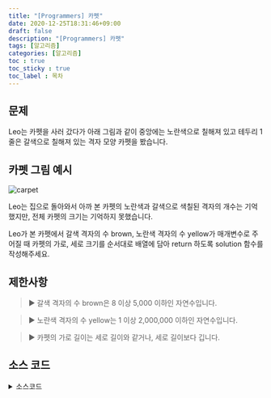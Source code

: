 ```yaml
---
title: "[Programmers] 카펫"
date: 2020-12-25T18:31:46+09:00
draft: false
description: "[Programmers] 카펫"
tags: [알고리즘]
categories: [알고리즘]
toc : true
toc_sticky : true
toc_label : 목차
---
```

## 문제
Leo는 카펫을 사러 갔다가 아래 그림과 같이 중앙에는 노란색으로 칠해져 있고 테두리 1줄은 갈색으로 칠해져 있는 격자 모양 카펫을 봤습니다.

## 카펫 그림 예시
![carpet](https://user-images.githubusercontent.com/73863771/103135860-e276b500-46fe-11eb-8830-b555644cd3be.png)

Leo는 집으로 돌아와서 아까 본 카펫의 노란색과 갈색으로 색칠된 격자의 개수는 기억했지만, 전체 카펫의 크기는 기억하지 못했습니다.

Leo가 본 카펫에서 갈색 격자의 수 brown, 노란색 격자의 수 yellow가 매개변수로 주어질 때 카펫의 가로, 세로 크기를 순서대로 배열에 담아 return 하도록 solution 함수를 작성해주세요.

## 제한사항

   > ▶ 갈색 격자의 수 brown은 8 이상 5,000 이하인 자연수입니다.

   > ▶ 노란색 격자의 수 yellow는 1 이상 2,000,000 이하인 자연수입니다.
   
   > ▶ 카펫의 가로 길이는 세로 길이와 같거나, 세로 길이보다 깁니다.

## 소스 코드

<details>
<summary>소스코드</summary>
<div markdown="1">

```java
import java.util.*;
 
class Solution {
    public int[] solution(int brown, int yellow) {
        int[] answer = new int[2];
        int sum = (brown + 4) / 2; // 가로와 세로의 합.
        int m = 3; // 세로
        int n = sum - m; // 가로
        
        // 노란색 칸이 최소 1개이기때문에 n은 3이상이어야 함.
        // 문제에서 가로 길이는 세로 길이보다 크거나 같다고 명시되어 있음.
        while(n >= 3 && n >= m) {
            // (가로 - 2) * (세로 - 2)는 노란색 칸의 개수와 같음.
            if((n - 2) * (m - 2) == yellow){
                answer[0] = n;
                answer[1] = m;
                break;
            }
            
            n--; m++;
        }
        
        return answer;
    }
}
```
</div>
</details>